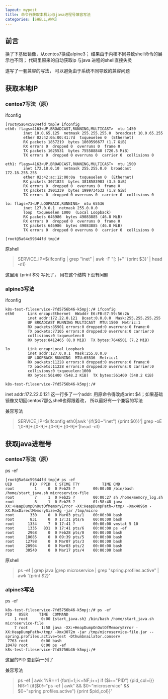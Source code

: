 ```yaml
---
layout: mypost
title: 命令行获取本机ip与java进程号兼容写法
categories: [SHELL,AWK]
---
```


## 前言

换了下基础镜像，从centos7换成alpine3； 结果由于内核不同导致shell命令的展示也不同； 代码里原来的自动获取ip 与java 进程的shell直接失灵

遂写了一套兼容的写法， 可以避免由于系统不同导致的兼容问题

## 获取本地IP

### centos7写法（原）

ifconfig  

````shell
[root@5a64c59344fd tmp]# ifconfig
eth0: flags=4163<UP,BROADCAST,RUNNING,MULTICAST>  mtu 1450
        inet 10.0.65.125  netmask 255.255.255.0  broadcast 10.0.65.255
        ether 02:42:0a:00:41:7d  txqueuelen 0  (Ethernet)
        RX packets 1857219  bytes 1869596677 (1.7 GiB)
        RX errors 0  dropped 0  overruns 0  frame 0
        TX packets 1625531  bytes 755588840 (720.5 MiB)
        TX errors 0  dropped 0 overruns 0  carrier 0  collisions 0

eth1: flags=4163<UP,BROADCAST,RUNNING,MULTICAST>  mtu 1500
        inet 172.18.0.10  netmask 255.255.0.0  broadcast 172.18.255.255
        ether 02:42:ac:12:00:0a  txqueuelen 0  (Ethernet)
        RX packets 3071823  bytes 3818583903 (3.5 GiB)
        RX errors 0  dropped 0  overruns 0  frame 0
        TX packets 3901239  bytes 1999734532 (1.8 GiB)
        TX errors 0  dropped 0 overruns 0  carrier 0  collisions 0

lo: flags=73<UP,LOOPBACK,RUNNING>  mtu 65536
        inet 127.0.0.1  netmask 255.0.0.0
        loop  txqueuelen 1000  (Local Loopback)
        RX packets 646986  bytes 49083885 (46.8 MiB)
        RX errors 0  dropped 0  overruns 0  frame 0
        TX packets 646986  bytes 49083885 (46.8 MiB)
        TX errors 0  dropped 0 overruns 0  carrier 0  collisions 0

[root@5a64c59344fd tmp]# 
````

原shell
> SERVICE_IP=$(ifconfig | grep "inet" | awk -F "[: ]+" '{print $3}' | head -n1)

这里用 {print $3}  写死了， 用在这个结构下没有问题

### alpine3写法

ifconfig 

````shell
k8s-test-fileservice-7fd5756b46-k5mpj:/# ifconfig
eth0      Link encap:Ethernet  HWaddr E6:FB:E7:59:56:2A  
          inet addr:172.22.0.121  Bcast:0.0.0.0  Mask:255.255.255.255
          UP BROADCAST RUNNING MULTICAST  MTU:1500  Metric:1
          RX packets:85901 errors:0 dropped:0 overruns:0 frame:0
          TX packets:77105 errors:0 dropped:0 overruns:0 carrier:0
          collisions:0 txqueuelen:0 
          RX bytes:8412465 (8.0 MiB)  TX bytes:7646501 (7.2 MiB)

lo        Link encap:Local Loopback  
          inet addr:127.0.0.1  Mask:255.0.0.0
          UP LOOPBACK RUNNING  MTU:65536  Metric:1
          RX packets:11228 errors:0 dropped:0 overruns:0 frame:0
          TX packets:11228 errors:0 dropped:0 overruns:0 carrier:0
          collisions:0 txqueuelen:1000 
          RX bytes:561400 (548.2 KiB)  TX bytes:561400 (548.2 KiB)

k8s-test-fileservice-7fd5756b46-k5mpj:/# 
````

inet addr:172.22.0.121 这一行多了一个addr: 用原命令得改成print $4；如果基础镜像又切回centos7那么shell也得跟着改， 所以最好有一个兼容的写法

兼容写法
>SERVICE_IP=$(ifconfig eth0|awk '{if($0~"inet") {print $0}}'| grep -oE '[0-9]+.[0-9]+.[0-9]+.[0-9]+'|head -n1)

## 获取java进程号

### centos7写法（原）

ps -ef
````shell
[root@5a64c59344fd tmp]# ps -ef
UID        PID  PPID  C STIME TTY          TIME CMD
root         1     0  0 Feb25 ?        00:00:00 /bin/bash /home/start_java.sh microservice-file
root         7     1  0 Feb25 ?        00:00:27 sh /home/memory_log.sh
root         8     1  0 Feb25 ?        01:58:48 java -XX:+HeapDumpOnOutOfMemoryError -XX:HeapDumpPath=/tmp/ -Xmx4096m -XX:MaxDirectMemorySize=2g -jar /tmp/micro
root       330     0  0 Mar03 pts/1    00:00:00 bash
root       831     0  0 17:31 pts/6    00:00:00 bash
root      1334     7  0 17:41 ?        00:00:00 vmstat 5 10
root      1335   831  0 17:41 pts/6    00:00:00 ps -ef
root      2968     0  0 Feb28 pts/0    00:00:00 bash
root     10685     0  0 09:39 pts/5    00:00:00 bash
root     12798     0  0 Mar07 pts/3    00:00:00 bash
root     20904     0  0 Mar03 pts/2    00:00:00 bash
root     30540     0  0 Mar17 pts/4    00:00:00 bash
````

原shell  
>ps -ef | grep java |grep microservice  | grep "spring.profiles.active" | awk '{print $2}'

### alpine3写法

ps -ef  
````shell
k8s-test-fileservice-7fd5756b46-k5mpj:/# ps -ef
PID   USER     TIME  COMMAND
    1 root      0:00 {start_java.sh} /bin/bash /home/start_java.sh microservice-file
    7 root      1:58 java -XX:+HeapDumpOnOutOfMemoryError -XX:HeapDumpPath=/tmp/ -Xmx3072m -jar /tmp/microservice-file.jar --spring.profiles.active=test -Dthumbnailator.conserv
 7763 root      0:00 bash
10478 root      0:00 ps -ef
k8s-test-fileservice-7fd5756b46-k5mpj:/# 
````

这里的PID 变到第一列了

兼容写法  
>ps -ef | awk 'NR==1 {for(i=1;i<=NF;i++) if ($i=="PID") {pid_col=i}}  NR>1 {if($0!~"ps -ef | awk"  && $0~"microservice" && $0~"spring.profiles.active") {print $pid_col}}'
